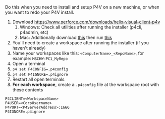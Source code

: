 Do this when you need to install and setup P4V on a new machine, or when you want to redo your P4V install.

1. Download https://www.perforce.com/downloads/helix-visual-client-p4v
   1. Windows: Check all utilities after running the installer (p4cli, p4admin, etc)
   1. Mac: Additionally download [this](https://www.perforce.com/downloads/helix-command-line-client-p4) then run [this](https://www.perforce.com/manuals/p4guide/Content/P4Guide/install.unix.html)
1. You'll need to create a workspace after running the installer (if you haven't already)
1. Name your workspaces like this: ```<ComputerName>_<RepoName>```, for example: ```MSCHW-PC1_MyRepo```
1. Open a terminal
1. ```p4 set P4CONFIG=.p4config```
1. ```p4 set P4IGNORE=.p4ignore```
1. Restart all open terminals
1. **For each workspace**, create a ```.p4config``` file at the workspace root with these contents
```
P4CLIENT=<WorkspaceName>
P4USER=<CorpUsername>
P4PORT=<P4ServerAddress>:1666
P4IGNORE=.p4ignore
```
